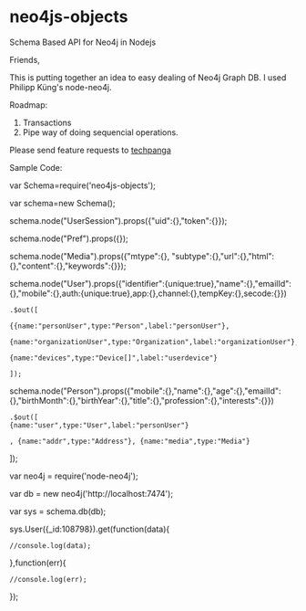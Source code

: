 # neo4js-objects
Schema Based API for Neo4j in Nodejs

Friends,

This is putting together an idea to easy dealing of Neo4j Graph DB. I used Philipp Küng's node-neo4j.

Roadmap:
1. Transactions
2. Pipe way of doing sequencial operations.

Please send feature requests to <a href='mailto:techpanga@gmail.com'>techpanga</a>


Sample Code:

var Schema=require('neo4js-objects');

var schema=new Schema();

schema.node("UserSession").props({"uid":{},"token":{}});

schema.node("Pref").props({});

schema.node("Media").props({"mtype":{}, "subtype":{},"url":{},"html":{},"content":{},"keywords":{}});

schema.node("User").props({"identifier":{unique:true},"name":{},"emailId":{},"mobile":{},auth:{unique:true},app:{},channel:{},tempKey:{},secode:{}})

    .$out([
    
    {{name:"personUser",type:"Person",label:"personUser"},
    
    {name:"organizationUser",type:"Organization",label:"organizationUser"},
    
    {name:"devices",type:"Device[]",label:"userdevice"}
    
    ]);

schema.node("Person").props({"mobile":{},"name":{},"age":{},"emailId":{},"birthMonth":{},"birthYear":{},"title":{},"profession":{},"interests":{}})

    .$out([
    {name:"user",type:"User",label:"personUser"}

    , {name:"addr",type:"Address"}, {name:"media",type:"Media"}


]);

var neo4j = require('node-neo4j');

var db = new neo4j('http://localhost:7474');

var sys = schema.db(db);

sys.User({_id:108798}).get(function(data){

    //console.log(data);

},function(err){

    //console.log(err);
});
